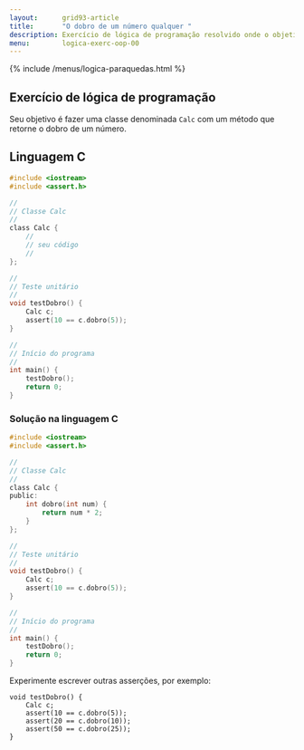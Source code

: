 ```yaml
---
layout:      grid93-article
title:       "O dobro de um número qualquer "
description: Exercício de lógica de programação resolvido onde o objetivo é criar uma classe para calcular o dobro de um número qualquer.
menu:        logica-exerc-oop-00
---
```


{% include /menus/logica-paraquedas.html %}

Exercício de lógica de programação
---

Seu objetivo é fazer uma classe denominada `Calc` com um método que retorne o dobro de um número.


Linguagem C
---

```c
#include <iostream>
#include <assert.h>

//
// Classe Calc
//
class Calc {
    //
    // seu código
    //
};

//
// Teste unitário
//
void testDobro() {
    Calc c;
    assert(10 == c.dobro(5));
}

//
// Início do programa
//
int main() {
    testDobro();
    return 0;
}
```


### Solução na linguagem C

```c
#include <iostream>
#include <assert.h>

//
// Classe Calc
//
class Calc {
public:
    int dobro(int num) {
        return num * 2;
    }
};

//
// Teste unitário
//
void testDobro() {
    Calc c;
    assert(10 == c.dobro(5));
}

//
// Início do programa
//
int main() {
    testDobro();
    return 0;
}
```


Experimente escrever outras asserções, por exemplo:

    void testDobro() {
        Calc c;
        assert(10 == c.dobro(5));
        assert(20 == c.dobro(10));
        assert(50 == c.dobro(25));
    }


